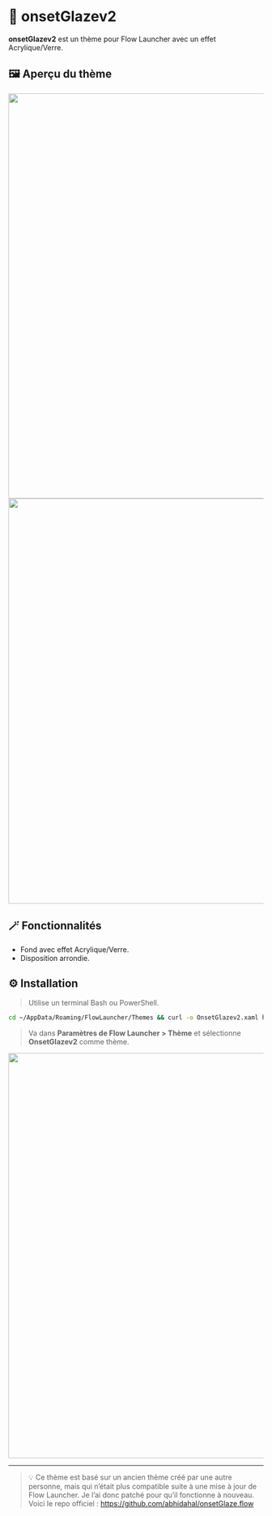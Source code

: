 # 🎨 onsetGlazev2

**onsetGlazev2** est un thème pour Flow Launcher avec un effet Acrylique/Verre.

## 🖼️ Aperçu du thème

<img src="https://user-images.githubusercontent.com/87414003/208306465-e40cbb55-beb5-4b04-a1fc-6296ee3c6e83.png" alt="" width="800">

<img src="https://user-images.githubusercontent.com/87414003/208306536-d6c59a88-c6e5-4cc3-a25e-a2a1b54e2867.png" alt="" width="800">

## 🪄 Fonctionnalités

* Fond avec effet Acrylique/Verre.
* Disposition arrondie.

## ⚙️ Installation

> Utilise un terminal Bash ou PowerShell.

```bash
cd ~/AppData/Roaming/FlowLauncher/Themes && curl -o OnsetGlazev2.xaml https://raw.githubusercontent.com/HugoLapresse/onsetGlazev2.flow/main/OnsetGlazev2.xaml
```

> Va dans **Paramètres de Flow Launcher > Thème** et sélectionne **OnsetGlazev2** comme thème.

<img src="https://user-images.githubusercontent.com/87414003/208308621-1c151998-c78f-4d08-9baa-5f52e2f4e1a7.png" alt="" width="800">

---

> 💡 Ce thème est basé sur un ancien thème créé par une autre personne, mais qui n’était plus compatible suite à une mise à jour de Flow Launcher. Je l’ai donc patché pour qu’il fonctionne à nouveau.
> Voici le repo officiel : https://github.com/abhidahal/onsetGlaze.flow
